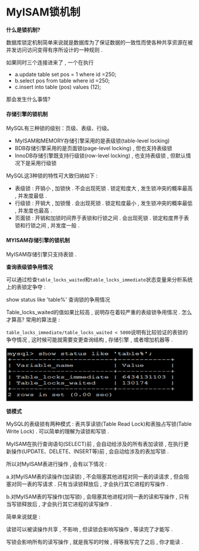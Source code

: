 # MyISAM锁机制

**什么是锁机制?**

数据库锁定机制简单来说就是数据库为了保证数据的一致性而使各种共享资源在被并发访问访问变得有序所设计的一种规则 .

如果同时三个连接进来了 , 一个在执行

* a.update table  set  pos = 1  where  id =250;
* b.select pos from table where id =250;
* c.insert into table \(pos\) values \(12\);

那会发生什么事情?

#### 存储引擎的锁机制

MySQL有三种锁的级别：页级、表级、行级。

* MyISAM和MEMORY存储引擎采用的是表级锁\(table-level locking\)
* BDB存储引擎采用的是页面锁\(page-level locking\) , 但也支持表级锁
* InnoDB存储引擎既支持行级锁\(row-level locking\) , 也支持表级锁 , 但默认情况下是采用行级锁

MySQL这3种锁的特性可大致归纳如下 :

* 表级锁 : 开销小 , 加锁快 . 不会出现死锁 . 锁定粒度大 , 发生锁冲突的概率最高 , 并发度最低 . 
* 行级锁 : 开销大 , 加锁慢 . 会出现死锁 . 锁定粒度最小 , 发生锁冲突的概率最低 , 并发度也最高 . 
* 页面锁 : 开销和加锁时间界于表锁和行锁之间 . 会出现死锁 . 锁定粒度界于表锁和行锁之间 , 并发度一般 . 

#### MYISAM存储引擎的锁机制

MyISAM存储引擎只支持表锁 .

**查询表级锁争用情况**

可以通过检查`table_locks_waited`和`table_locks_immediate`状态变量来分析系统上的表锁定争夺 :

show status like 'table%' 查询锁的争用情况

Table\_locks\_waited的值如果比较高 , 说明存在着较严重的表级锁争用情况 . 怎么才算高? 常用的算法是 :

`table_locks_immediate/table_locks_waited < 5000`说明有比较验证的表锁的争夺情况 , 这时候可能就需要变更查询结构 , 存储引擎 , 或者增加机器等 .

![](/assets/biaosuochaxun.png)

**锁模式**

MySQL的表级锁有两种模式 : 表共享读锁\(Table Read Lock\)和表独占写锁\(Table Write Lock\) . 可以简单的理解为读锁和写锁 . 

MyISAM在执行查询语句\(SELECT\)前 , 会自动给涉及的所有表加读锁 , 在执行更新操作\(UPDATE、DELETE、INSERT等\)前 , 会自动给涉及的表加写锁 . 

所以对MyISAM表进行操作 , 会有以下情况 : 

a.对MyISAM表的读操作\(加读锁\) , 不会阻塞其他进程对同一表的读请求 , 但会阻塞对同一表的写请求 . 只有当读锁释放后 , 才会执行其它进程的写操作 . 

b.对MyISAM表的写操作\(加写锁\) , 会阻塞其他进程对同一表的读和写操作 , 只有当写锁释放后 , 才会执行其它进程的读写操作 . 

简单来说就是 : 

读锁可以被读操作共享 , 不影响 , 但读锁会影响写操作 , 等读完了才能写 . 

写锁会影响所有的读写操作 , 就是我写的时候 , 得等我写完了之后 , 你才能读 .

